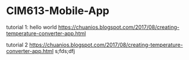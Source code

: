 # CIM613-Mobile-App

tutorial 1: hello world
https://chuanios.blogspot.com/2017/08/creating-temperature-converter-app.html

tutorial 2
https://chuanios.blogspot.com/2017/08/creating-temperature-converter-app.html
s;fds;dfj
